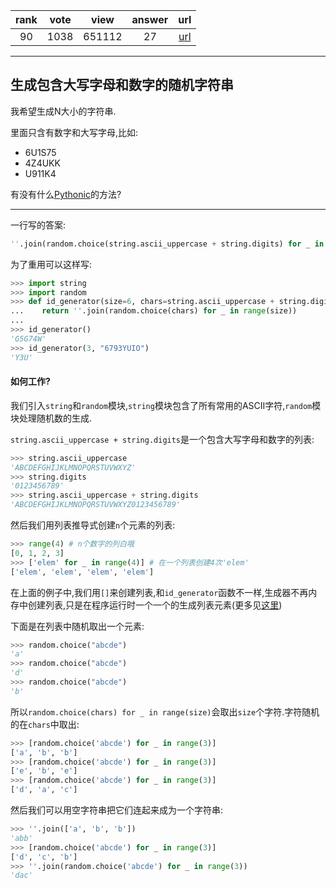 
| rank | vote | view | answer | url |
|:-:|:-:|:-:|:-:|:-:|
|90|1038|651112|27| [url](http://stackoverflow.com/questions/2257441/random-string-generation-with-upper-case-letters-and-digits-in-python) |
***

## 生成包含大写字母和数字的随机字符串

我希望生成N大小的字符串.

里面只含有数字和大写字母,比如:

* 6U1S75
* 4Z4UKK
* U911K4

有没有什么[Pythonic](https://en.wikipedia.org/wiki/Python_%28programming_language%29#Features_and_philosophy)的方法?

***

一行写的答案:

```python
''.join(random.choice(string.ascii_uppercase + string.digits) for _ in range(N))
```

为了重用可以这样写:

```python
>>> import string
>>> import random
>>> def id_generator(size=6, chars=string.ascii_uppercase + string.digits):
...    return ''.join(random.choice(chars) for _ in range(size))
...
>>> id_generator()
'G5G74W'
>>> id_generator(3, "6793YUIO")
'Y3U'
```

#### 如何工作?

我们引入`string`和`random`模块,`string`模块包含了所有常用的ASCII字符,`random`模块处理随机数的生成.

`string.ascii_uppercase + string.digits`是一个包含大写字母和数字的列表:

```python
>>> string.ascii_uppercase
'ABCDEFGHIJKLMNOPQRSTUVWXYZ'
>>> string.digits
'0123456789'
>>> string.ascii_uppercase + string.digits
'ABCDEFGHIJKLMNOPQRSTUVWXYZ0123456789'
```

然后我们用列表推导式创建`n`个元素的列表:

```python
>>> range(4) # n个数字的列白哦
[0, 1, 2, 3]
>>> ['elem' for _ in range(4)] # 在一个列表创建4次'elem'
['elem', 'elem', 'elem', 'elem']
```

在上面的例子中,我们用`[]`来创建列表,和`id_generator`函数不一样,生成器不再内存中创建列表,只是在程序运行时一个一个的生成列表元素(更多见[这里](http://stackoverflow.com/questions/231767/the-python-yield-keyword-explained/231855#231855))

下面是在列表中随机取出一个元素:

```python
>>> random.choice("abcde")
'a'
>>> random.choice("abcde")
'd'
>>> random.choice("abcde")
'b'
```

所以`random.choice(chars) for _ in range(size)`会取出`size`个字符.字符随机的在`chars`中取出:

```python
>>> [random.choice('abcde') for _ in range(3)]
['a', 'b', 'b']
>>> [random.choice('abcde') for _ in range(3)]
['e', 'b', 'e']
>>> [random.choice('abcde') for _ in range(3)]
['d', 'a', 'c']
```

然后我们可以用空字符串把它们连起来成为一个字符串:

```python
>>> ''.join(['a', 'b', 'b'])
'abb'
>>> [random.choice('abcde') for _ in range(3)]
['d', 'c', 'b']
>>> ''.join(random.choice('abcde') for _ in range(3))
'dac'
```
